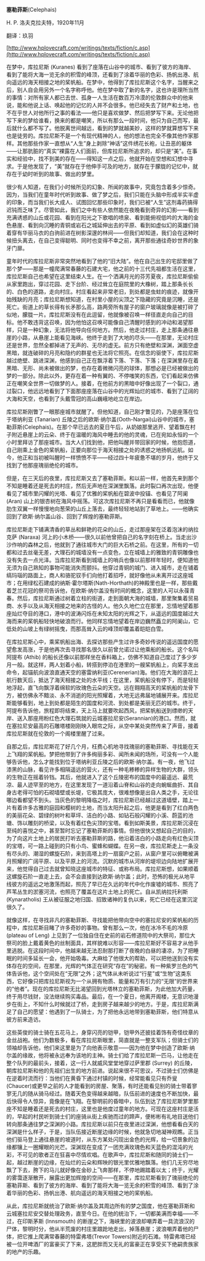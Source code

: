 **塞勒菲斯**(Celephais)

H. P. 洛夫克拉夫特，1920年11月

翻译：玖羽

[http://www.hplovecraft.com/writings/texts/fiction/c.asp](http://www.hplovecraft.com/writings/texts/fiction/c.asp)

在梦中，库拉尼斯 (Kuranes) 看到了座落在山谷中的城市、看到了彼方的海岸、看到了能将大海一览无余的积雪的峰顶，还看到了涂着华丽的色彩、扬帆出港、航向遥远的海天相接之地的桨帆船。在梦中，他得到了库拉尼斯这个名字，当醒来之后，别人自会用另外一个名字称呼他。他在梦中取了新的名字，这也许是理所当然的事情：对所有家人都已去世、孤身一人生活在数百万冷漠的伦敦群众中的他来说，能和他说上话、唤起他的记忆的人并不会很多。他已经失去了财产和土地，也不在乎世人对他所行之事的看法——他只是喜欢做梦、然后把梦写下来。无论他把写下来的梦给谁看，换来的都是嘲笑，所以有那么一段时间，他只为自己而写，最后就什么都不写了。他脱离世间越远，看到的梦就越美妙，这样的梦就算想写下来也是徒劳的。库拉尼斯不是一个有现代精神的人，他的想法也完全不像其他作家那样。其他那些作家一直想从“人生”身上剥除“神话”这件绣花长袍，让丑恶的躯体——让那肮脏的“真实”裸露在人们面前，但库拉尼斯所追求的，却只是“美”。在事实和经验中，找不到美的存在——得知这一点之后，他就开始在空想和幻想中寻求。于是他发现了，“美”就存在于他伸手可及的地方，就存在于朦胧的记忆中，就存在于幼时听到的故事、做出的梦里。

很少有人知道，在我们小时候所见的幻象、所闻的故事中，究竟包含着多少惊奇。因为，当我们在童年时代听到故事、做了梦之后，我们只能在头脑中形成半实半虚的印象，而当我们长大成人、试图回忆那些印象时，我们已被“人生”这剂毒药搞得迟钝而乏味了。尽管如此，我们之中有些人依然能在夜晚看到奇异的幻影——看到充满诱惑的山丘或花园、看到在阳光之下歌唱的喷泉、看到能俯视低吟的大海的金色悬崖、看到向沉睡的青铜或岩石之城延伸出去的平原、看到如虚似幻的英雄们骑着穿有华丽马衣的白驹前进在树影深邃的林间——但我们却知道，我们会在这种时候扭头离去，在自己变得聪明、同时也变得不幸之前，离开那些通往奇妙世界的象牙门扉。

童年时代的库拉尼斯非常突然地看到了他的“旧大陆”。他在自己出生的宅邸里做了那个梦——那是一幢爬满常春藤的石建大宅，他之前的十三代先祖都生活在这里，库拉尼斯自己也希望在这里结束人生。在一个洒满月光的芬芳夏夜，库拉尼斯偷偷从家里跑出，穿过花园、走下台阶、经过耸立在庭院里的大橡树，踏上那条长长的、白色的道路，走向村庄。村庄看起来非常老旧，到处都是虫蛀的痕迹，就像开始残缺的月亮；库拉尼斯想知道，在村里小屋的尖顶之下隐藏的究竟是沉睡，还是死亡。街道上的草长得有长矛那么高，路两旁所有屋子的窗户玻璃就像是被打碎了似地，朦胧一片。库拉尼斯没有在此逗留，他就像被召唤一样径直走向自己的目标。他不敢违背这召唤，因为他怕这召唤可能像自己清醒时感到的冲动和渴望那样，只是一种幻象，无法将他导向任何地方。然后，他走过村庄，走上那条通往悬崖的小路，从悬崖上能看见海峡。他终于走到了大地的尽头——在那里，无论村庄还是世界，忽然全都掉进了无声的、无尽的虚无。前方只有绝壁和深渊，渊面空虚黑暗，就连破碎的月亮和隐约的群星也无法将它照亮。在信念的驱使下，库拉尼斯越过绝壁、跳进深渊，他感到自己正在飘浮着下落、下落、下落；在深渊里存在着黑暗、无形、尚未被做出的梦，也存在着微微闪亮的球体，那想必是已经被做出的梦的一部分。除此以外，更存在着一种有翼的、不停嗤笑的东西，它们看起来仿佛正在嘲笑全世界一切做梦的人。接着，在他前方的黑暗中好像出现了一个裂口，通过裂口，他远远地看到了下面那座座落在山谷中的光辉灿烂的城市、看到了辽阔的大海和天空，也看到了头戴雪冠的高山巍峨地屹立在岸边。

库拉尼斯刚瞥了一眼那座城市就醒了。但他知道，自己刚才瞥见的，乃是座落在位于塔纳利亚 (Tanarian) 丘陵之后的欧斯·纳尔盖(Ooth-Nargai)山谷中的城市，塞勒菲斯(Celephais)。在那个早已远去的夏日午后，从奶娘那里逃开、望着飘在村子附近悬崖上的云朵、终于在温暖的海风中睡去的他的灵魂，已在宛如永恒的一个小时里拜访了那座城市。当大人们找到他，把他叫醒并带回家的时候，他抱怨道，自己刚乘上金色的桨帆船，正要向那位于海天相接之处的诱惑之地扬帆远航。如今，他正和当初被叫醒时一样愤愤不平——经过四十年疲惫不堪的岁月，他终于又找到了他那座瑰丽绝伦的城市。

但是，在三天后的夜里，库拉尼斯又去了塞勒菲斯。和以前一样，他首先来到那个不知是睡着还是死去的村庄，然后无声地在深渊里飘落。此时裂口再次出现，他便看见了城市里闪耀的光塔、看见了优雅的桨帆船在碧波中投锚、也看见了阿阑 (Aran) 山上的银杏树在海风中摇荡。可这次库拉尼斯不再只是看看而已，他就像肋生双翼一样慢慢地向葱荣的山丘上落去，最终轻轻地站到了草地上。——他确实回到了欧斯·纳尔盖山谷、回到了辉煌的塞勒菲斯。

库拉尼斯走下铺满清香的草丛和鲜艳的花朵的山丘，走过那座架在泛着泡沫的纳拉克萨 (Naraxa) 河上的小木桥——很久以前他曾把自己的名字刻在桥上。当走出沙沙作响的森林之后，他就到了通往城市大门的巨大石桥之前。在这里，所有的一切都和过去丝毫无差，大理石的城墙没有一点变色，立在城墙上的雅致的青铜雕像也没有失去一点光泽。当库拉尼斯看到城墙上的哨兵也像以前那样年轻时，便知道他无须为自己熟知的事物可能消失而颤抖。他穿过青铜的城门、进入城市，走在铺着缟玛瑙的路面上，商人和骆驼驭手们向他打着招呼，就好像他从未离开过这座城市；在用绿松石建成的纳斯·霍尔塔斯(Nath-Horthath)的神殿里也是一样，那些戴着芝兰花冠的祭司告诉他，在欧斯·纳尔盖没有时间的概念，这里的人可以永葆青春。然后，库拉尼斯通过树着立柱的街道，走到面朝大海的城墙，那里聚集着贸易商、水手以及从海天相接之地来的古怪的人。他久久地伫立在那里，忘情地望着那座灿烂夺目的港口，港中的波涛闪烁在未知太阳的光辉之下，从遥远的国度越过大海而来的桨帆船轻快地破浪而行。他同样忘情地望着在岸边巍然矗立的阿阑山，它低处的山坡上有绿树摇曳，而那高耸入云的峰顶却覆盖着皑皑白雪。

在库拉尼斯心中，乘桨帆船出海、去探访那些产生过许多奇妙传说的遥远国度的愿望愈发高涨，于是他再次去寻找那名很久以前曾允诺过让他乘船的船长。这个名叫阿提布 (Athib) 的船长还像以前那样坐在香料箱上，仿佛不知道自己度过了多少岁月一般。就这样，两人划着小船，转搭到停泊在港里的一艘桨帆船上，向桨手发出命令，起锚航向波浪直通天空的塞雷纳利亚(Cerenerian)海。他们在大海的浪花上航行数天后，抵达了海天相接之处的水平线；在这里，桨帆船没有停下，而是轻轻地浮起，直飞向飘浮着绵软的玫瑰色云朵的天空。远在翱翔高天的桨帆船的龙骨下方，被仿佛永不黯淡、永不消逝的阳光照耀着，大地无远弗届地铺展开来。库拉尼斯能够看到，地上到处都是陌生的国度和河流、到处都是美丽无匹的城市。终于，阿提布告诉他，旅程即将结束，天上马上就要吹起西风，把桨帆船送到缥缈的天岸、送入那座用粉红色大理石筑就的云城塞拉尼安(Serannian)的港口。然而，就在塞拉尼安最高的石雕塔楼刚刚映入眼帘之际，从空中某处突然传来了声音，接着库拉尼斯就在伦敦的一个阁楼里醒了过来。

自那之后，库拉尼斯花了好几个月，枉费心机地寻找瑰丽的塞勒菲斯、寻找能在天上飞翔的桨帆船。梦把他带到了许多绚丽多彩、闻所未闻的场所，可没有一个人能够告诉他，怎么才能找到位于塔纳利亚丘陵之后的欧斯·纳尔盖。有一夜，他飞过漆黑的山脉，看见许多相隔遥远的营火，还有一种毛糁糁的异样生物的大群，领头的生物正在摇着铃铛。其后，他就进入了这个丘陵密布的国度中的最遥远、最荒凉、最人迹罕至的地方，在这里发现了一道沿着山脊和山谷的走向蜿蜒曲折、其自身古老得可怕的石砌墙壁或长堤，它极其庞大，很难想像是出自人类之手，无论往哪边看都望不到头。当灰色的黎明降临之时，库拉尼斯已经越过这道墙壁，踏上一片有着许多古雅的庭园和樱树的土地，而当太阳升起之后，他更是看到了红白两色的美丽花朵、碧绿的树叶和草坪、洁白的小路、如钻石般闪耀的小溪、蔚蓝的池塘、饰以雕刻的桥梁，以及有着红色尖顶的宝塔。看到如斯美景，库拉尼斯沉浸在至纯的喜悦之中，甚至暂时忘记了塞勒菲斯的事情。但他很快又想起自己的目的，为了向这片土地上的居民打听去塞勒菲斯的路，他沿着洁白的小路走向有红色尖顶的宝塔，可一路上碰到的只有小鸟、蜜蜂和蝴蝶。在另一夜，库拉尼斯走上一条没有尽头的、潮湿的螺旋石阶，来到高塔上的一扇窗户之前，从窗户里可以俯瞰被满月照耀的广阔平原、以及平原上的河流。沉默的城市从河岸的堤坝边向陆地扩展开来，他觉得自己过去就曾知晓这座城市的特征、或称布局。库拉尼斯想，如果顺着这螺旋石阶一直走上去，会不会直接到达欧斯·纳尔盖；此时，恐怖的极光从地平线彼方的遥远之地激荡而起，照亮了早已在久远的年代中化作废墟的城市、照亮了芦苇丛生的淤塞河流，也照亮了覆盖在这片土地上的死亡。自从凯纳拉托利斯 (Kynaratholis) 王从被征服之地归国、招致诸神的复仇以来，死亡已经在这里沉淀很久了。

就像这样，在寻找非凡的塞勒菲斯、寻找能把他带向空中的塞拉尼安的桨帆船的历程中，库拉尼斯目睹了许多奇妙的事物。曾有那么一次，他在冰冷不毛的冷原 (plateau of Leng) 上见到了一位独自住在史前的岩石修道院中的大祭司，那位大祭司的脸上戴着黄色的丝制面具，其样貌难以形容——库拉尼斯好不容易才从他手里逃脱。在这段时间中，他越来越无法忍耐那打断了夜晚的白昼的凄凉，为了把睡眠的时间多延长一会，他开始吸毒。大麻给了他很大的帮助，可以把他送到没有实体存在的空间，在那里，光辉的气体正在研究“存在”的秘密。有一种紫罗兰色的气体告诉他，这个空间处在“无限”之外；这气体从未听说过“行星”或“生物”这类东西，它好像只把库拉尼斯视为一个从拥有物质、能量和万有引力的“无限”的世界来的“他者”。现在的库拉尼斯无比渴望回到光塔林立的塞勒菲斯，为此他加大药量，终于用尽钱财，没法继续购买毒品。最后，在一个夏日，他离开阁楼，无意识地漫步在街上，不知什么时候就过了桥，走到房子越来越少的地方。于是，库拉尼斯满足了自己的愿望：他遇到了一队骑士，为了把他永远地带到塞勒菲斯，他们特意从彼方前来造访。

这些英俊的骑士骑在五花马上，身穿闪亮的铠甲，铠甲外还披挂着饰有奇怪纹章的金丝战袍。他们为数极多，看在库拉尼斯眼里，简直就是一整支军队；但骑士们的领袖却告诉他，他们来这里是为了向他表示敬意——因为他在梦中创造了欧斯·纳尔盖的缘故，他将被永远奉为该地的主神。骑士们给了库拉尼斯一匹马，让他走在整个队列的最前头，接着，这一行人就威风堂堂地穿过萨里郡 (Surrey) 的丘陵，朝库拉尼斯和他的先祖们出生的地方前进。说起来很不可思议，不过骑士们仿佛是在逆着时流而行：当他们在黄昏下通过村镇的时候，经常能看见只有乔叟(Chaucer)或更早之前的人才能看到的房屋、聚落，有时还能看见别的骑士带着寥寥无几的随从骑马经过。随着天色变得越来越暗，队伍前进的速度也不断加快，最后快得令人惊异，竟像是在飞翔。在黎明前的昏暗中，队伍到达了库拉尼斯梦里那座不知是睡着还是死去的村庄，这里也是他度过童年的地方。可现在这座村庄是活的，早起的村民听到骑士们的座骑从街上疾驰而过的蹄声，便彬彬有礼地目送他们转向那条通往梦之深渊的小路。库拉尼斯以前只在夜里进过深渊，他想看看白天的深渊是什么样子，于是，当队伍接近断崖边缘的时候，他就急切地凝神观瞧。正当他们驱马登上通往悬崖的坡道时，从东方某处闪现出金色的光辉，给一切景象的边缘都镶上一圈耀眼的光芒。深渊现在变成了一团充满玫瑰色和天蓝色的混沌的光彩，不可见的歌者正在狂喜中尽情欢唱。在歌声中，库拉尼斯和随同的骑士们一起，越过断崖的边缘，在灿烂的云朵和辉映的银光里优雅地飘落。他们几无穷尽地飘了下去，胯下的马儿就好像在金砂上飞奔那样，不停地踢踏着以太；终于，光耀的雾霭逐渐散开，展露出更加辉煌的空间——在那里，库拉尼斯看到了瑰丽绝伦的塞勒菲斯、看到了彼方的海岸、看到了能将大海一览无余的积雪的峰顶、看到了涂着华丽的色彩、扬帆出港、航向遥远的海天相接之地的桨帆船。

从此，库拉尼斯就统治了欧斯·纳尔盖及其周边所有的梦之国度，他在塞勒菲斯和云城塞拉尼安交替处理政务，直至今日。在他的统治下，一切都美满而幸福——不过，在印斯茅斯 (Innsmouth) 的断崖之下，海峡里的波浪却嘲弄着一具流浪汉的尸体，黎明时分，他从半荒废的村庄里踉跄地走出，掉落悬崖；波浪嘲弄着他的尸体，把它推上爬满常春藤的特雷弗塔(Trevor Towers)附近的石滩。特雷弗塔已经被一位开啤酒厂的富豪买了下来，这肥胖而又无礼的富豪正在享受买下绝嗣贵族家的地产的乐趣。
